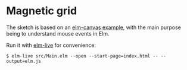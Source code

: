 # Magnetic grid

The sketch is based on an [elm-canvas
example](https://chimeces.com/elm-canvas/animated-grid.html), with the main
purpose being to understand mouse events in Elm.

Run it with [elm-live](https://github.com/wking-io/elm-live) for convenience:

```
$ elm-live src/Main.elm --open --start-page=index.html -- --output=elm.js
```
